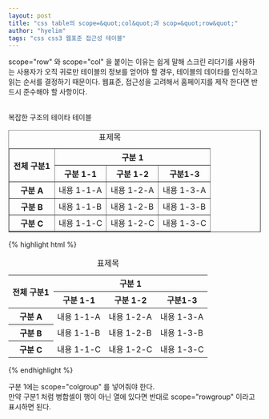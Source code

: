 ```yaml
---
layout: post
title: "css table의 scope=&quot;col&quot;과 scop=&quot;row&quot;"
author: "hyelim"
tags: "css css3 웹표준 접근성 테이블" 
---
```



scope="row" 와 scope="col" 을 붙이는 이유는 쉽게 말해 스크린 리더기를 사용하는 사용자가 오직 귀로만 테이블의 정보를 얻어야 할 경우, 
테이블의 데이타를 인식하고 읽는 순서를 결정하기 때문이다.
웹표준, 접근성을 고려해서 홈페이지를 제작 한다면 반드시 준수해야 할 사항이다.<br><br>

복잡한 구조의 테이타 테이블<br>
<table width="100%" summary="데이타테이블 설명" class="datatable" border="1">
<caption>표제목</caption>
<thead>
  <tr>
    <th rowspan="2" scope="col">전체 구분1 </th>
    <th colspan="3" scope="colgroup">구분 1 </th>
  </tr>
  <tr>
    <th scope="col">구분 1-1 </th>
    <th scope="col"> 구분 1-2 </th>
    <th scope="col">구분1-3</th>    
  </tr>
</thead>
<tbody>
  <tr>
    <th scope="row">구분 A</th>
    <td>내용 1-1-A</td>
    <td>내용 1-2-A</td>
    <td>내용 1-3-A</td>
  </tr>
  <tr>
    <th scope="row">구분 B</th>
    <td>내용 1-1-B</td>
    <td>내용 1-2-B</td>
    <td>내용 1-3-B</td>
  </tr>
  <tr>
    <th scope="row">구분 C</th>
    <td>내용 1-1-C</td>
    <td>내용 1-2-C</td>
    <td>내용 1-3-C</td>
  </tr>
</tbody>
</table>

{% highlight html %}
<table width="100%" summary="데이타테이블 설명" class="datatable">
<caption>표제목</caption>
<thead>
  <tr>
    <th rowspan="2" scope="col">전체 구분1 </th>
    <th colspan="3" scope="colgroup">구분 1 </th>
  </tr>
  <tr>
    <th scope="col">구분 1-1 </th>
    <th scope="col"> 구분 1-2 </th>
    <th scope="col">구분1-3</th>    
  </tr>
</thead>
<tbody>
  <tr>
    <th scope="row">구분 A</th>
    <td>내용 1-1-A</td>
    <td>내용 1-2-A</td>
    <td>내용 1-3-A</td>
  </tr>
  <tr>
    <th scope="row">구분 B</th>
    <td>내용 1-1-B</td>
    <td>내용 1-2-B</td>
    <td>내용 1-3-B</td>
  </tr>
  <tr>
    <th scope="row">구분 C</th>
    <td>내용 1-1-C</td>
    <td>내용 1-2-C</td>
    <td>내용 1-3-C</td>
  </tr>
</tbody>
</table>
{% endhighlight %}

구분 1에는 scope="colgroup" 를 넣어줘야 한다. <br>
만약 구분1 처럼 병합셀이 행이 아닌 열에 있다면 반대로 scope="rowgroup" 이라고 표시하면 된다. <br>
